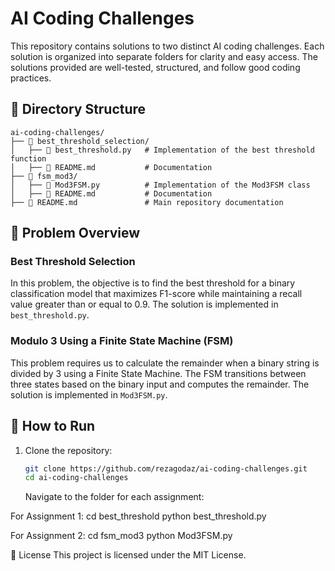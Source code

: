# AI Coding Challenges

This repository contains solutions to two distinct AI coding challenges. Each solution is organized into separate folders for clarity and easy access. The solutions provided are well-tested, structured, and follow good coding practices.

## 📂 Directory Structure

```
ai-coding-challenges/
├── 📂 best_threshold_selection/
│   ├── 📜 best_threshold.py   # Implementation of the best threshold function
│   ├── 📜 README.md           # Documentation
├── 📂 fsm_mod3/
│   ├── 📜 Mod3FSM.py          # Implementation of the Mod3FSM class
│   ├── 📜 README.md           # Documentation
├── 📜 README.md               # Main repository documentation
```

## :memo: Problem Overview

### Best Threshold Selection

In this problem, the objective is to find the best threshold for a binary classification model that maximizes F1-score while maintaining a recall value greater than or equal to 0.9. The solution is implemented in `best_threshold.py`.

### Modulo 3 Using a Finite State Machine (FSM)

This problem requires us to calculate the remainder when a binary string is divided by 3 using a Finite State Machine. The FSM transitions between three states based on the binary input and computes the remainder. The solution is implemented in `Mod3FSM.py`.

## :wrench: How to Run

1. Clone the repository:
   ```sh
   git clone https://github.com/rezagodaz/ai-coding-challenges.git
   cd ai-coding-challenges
   ```
   Navigate to the folder for each assignment:

For Assignment 1:
cd best_threshold
python best_threshold.py

For Assignment 2:
cd fsm_mod3
python Mod3FSM.py

:rocket: License
This project is licensed under the MIT License.
